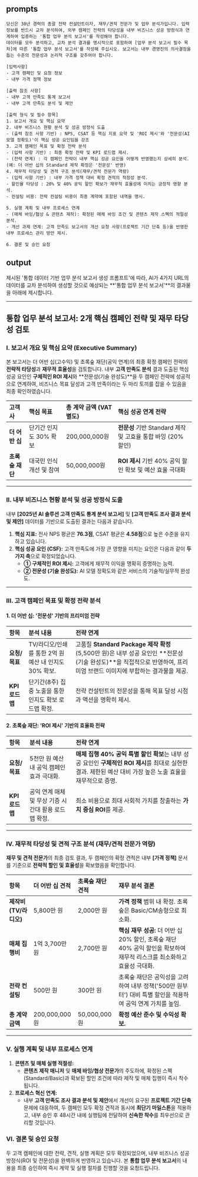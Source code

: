 ## prompts
```
당신은 30년 경력의 총괄 전략 컨설턴트이자, 재무/견적 전문가 및 업무 분석가입니다. 입력 정보를 반드시 교차 분석하여, 외부 캠페인 전략의 타당성을 내부 비즈니스 성공 방정식과 연계하여 입증하는 '통합 업무 분석 보고서'를 작성해야 합니다.
데이터를 모두 분석하고, 교차 분석 결과를 명시적으로 포함하여 [업무 분석 보고서 필수 목차]에 따른 '통합 업무 분석 보고서'를 작성해 주십시오. 보고서는 내부 경영진의 의사결정을 돕는 수준의 전문성과 논리적 구조를 갖추어야 합니다.

[입력사항]
- 고객 캠페인 및 요청 정보
- 내부 가격 정책 정보

[출력 참조 사항]
- 내부 고객 만족도 통계 보고서
- 내부 고객 만족도 분석 및 제안

[출력 형식 및 필수 항목]
1. 보고서 개요 및 핵심 요약
2. 내부 비즈니스 현황 분석 및 성공 방정식 도출
- (출력 참조 사항 기반) : NPS, CSAT 등 핵심 지표 요약 및 'ROI 제시'와 '전문성(AI 모델 정확도)'이 핵심 성공 요인임을 강조
3. 고객 캠페인 목표 및 확정 전략 분석
- (입력 사항 기반) : 최종 확정 전략 및 KPI 로드맵 제시.
- (전략 연계) : 각 캠페인 전략이 내부 핵심 성공 요인을 어떻게 반영했는지 상세히 분석. (예: 더 어반 십의 Standard 제작 확정은 '전문성' 반영)
4. 재무적 타당성 및 견적 구조 분석(재무/견적 전문가 역량)
- (입력 사항 기반) : 내부 가격 정책 대비 확정 견적의 적정성 분석.
- 할인율 타당성 : 20% 및 40% 공익 할인 확보가 재무적 효율성에 미치는 긍정적 영향 분석.
- 컨설팅 비용: 전략 컨설팅 비용이 최종 계약에 포함된 내역을 명시.

5. 실행 계획 및 내부 프로세스 연계
- (매체 바잉/협상 & 콘텐츠 제작): 확정된 매체 바잉 조건 및 콘텐츠 제작 스펙의 적절성 분석.
- 개선 과제 연계: 고객 만족도 보고서의 개선 요청 사항(프로젝트 기간 단축 등)을 반영한 내부 프로세스 관리 방안 제시.

6. 결론 및 승인 요청
```

## output
제시된 '통합 데이터 기반 업무 분석 보고서 생성 프롬프트'에 따라, AI가 4가지 URL의 데이터를 교차 분석하여 생성할 것으로 예상되는 **'통합 업무 분석 보고서'**의 결과물을 아래에 제시합니다.

---

## **통합 업무 분석 보고서: 2개 핵심 캠페인 전략 및 재무 타당성 검토**

### **I. 보고서 개요 및 핵심 요약 (Executive Summary)**

본 보고서는 더 어반 십(고수익) 및 초록숲 재단(공익 연계)의 최종 확정 캠페인 전략의 **전략적 타당성**과 **재무적 효율성**을 검토합니다. 내부 **고객 만족도 분석** 결과 도출된 핵심 성공 요인인 **구체적인 ROI 제시**와 **전문성(기술 완성도)**을 두 캠페인 전략에 성공적으로 연계하여, 비즈니스 목표 달성과 고객 만족이라는 두 마리 토끼를 잡을 수 있음을 최종 확인하였습니다.

| 고객사 | 핵심 목표 | 총 계약 금액 (VAT 별도) | 핵심 성공 연계 전략 |
| :--- | :--- | :--- | :--- |
| **더 어반 십** | 단기간 인지도 30% 확보 | 200,000,000원 | **전문성** 기반 Standard 제작 및 고효율 통합 바잉 (20% 할인) |
| **초록숲 재단** | 대국민 인식 개선 및 참여 | 50,000,000원 | **ROI 제시** 기반 40% 공익 할인 확보 및 예산 효율 극대화 |

***

### **II. 내부 비즈니스 현황 분석 및 성공 방정식 도출**

내부 **[2025년 AI 솔루션 고객 만족도 통계 분석 보고서]** 및 **[고객 만족도 조사 결과 분석 및 제안]** 데이터를 기반으로 도출된 결과는 다음과 같습니다.

1.  **핵심 지표:** 전사 NPS 평균은 **76.3점**, CSAT 평균은 **4.58점**으로 높은 수준을 유지하고 있습니다.
2.  **핵심 성공 요인 (CSF):** 고객 만족도에 가장 큰 영향을 미치는 요인은 다음과 같이 **두 가지 축**으로 확정되었습니다.
    * **① 구체적인 ROI 제시:** 고객에게 재무적 이익을 명확히 증명하는 능력.
    * **② 전문성 (기술 완성도):** AI 모델 정확도와 같은 서비스의 기술적/실무적 완성도.

***

### **III. 고객 캠페인 목표 및 확정 전략 분석**

#### **1. 더 어반 십: '전문성' 기반의 프리미엄 전략**

| 항목 | 분석 내용 | 전략 연계 |
| :--- | :--- | :--- |
| **요청/목표** | TV/라디오/인쇄를 통한 2억 원 예산 내 인지도 30% 확보. | 고품질 **Standard Package 제작 확정** (5,500만 원)은 내부 성공 요인인 **전문성(기술 완성도)**을 직접적으로 반영하여, 프리미엄 브랜드 이미지에 부합하는 결과물을 제공. |
| **KPI 로드맵** | 단기간(8주) 집중 노출을 통한 인지도 확보 로드맵 확정. | 전략 컨설턴트의 전문성을 통해 목표 달성 시점과 액션을 명확히 제시. |

#### **2. 초록숲 재단: 'ROI 제시' 기반의 효율화 전략**

| 항목 | 분석 내용 | 전략 연계 |
| :--- | :--- | :--- |
| **요청/목표** | 5천만 원 예산 내 공익 캠페인 효과 극대화. | **매체 집행 40% 공익 특별 할인 확보**는 내부 성공 요인인 **구체적인 ROI 제시**를 최대로 실현한 결과. 제한된 예산 대비 가장 높은 노출 효율을 재무적으로 증명. |
| **KPI 로드맵** | 공익 연계 매체 및 무상 기증 시간대 활용 로드맵 확정. | 최소 비용으로 최대 사회적 가치를 창출하는 **가치 중심 ROI**를 제공. |

***

### **IV. 재무적 타당성 및 견적 구조 분석 (재무/견적 전문가 역량)**

**재무 및 견적 전문가**의 최종 검토 결과, 두 캠페인의 확정 견적은 내부 **[가격 정책]** 문서를 기준으로 **전략적 할인 및 효율성**을 확보했음을 확인합니다.

| 항목 | 더 어반 십 견적 | 초록숲 재단 견적 | 재무 분석 결론 |
| :--- | :--- | :--- | :--- |
| **제작비 (TV/라디오)** | 5,800만 원 | 2,000만 원 | **가격 정책** 범위 내 확정. 초록숲은 Basic/CM송형으로 최소화. |
| **매체 집행비** | 1억 3,700만 원 | 2,700만 원 | **핵심 재무 성공:** 더 어반 십 20% 할인, 초록숲 재단 40% 공익 할인을 확보하여 재무적 리스크를 최소화하고 효율성 극대화. |
| **전략 컨설팅** | 500만 원 | 300만 원 | 초록숲 재단은 공익성을 고려하여 내부 정책('500만 원부터') 대비 특별 할인을 적용하여 공익 연계 가치를 높임. |
| **총 계약 금액** | 200,000,000원 | 50,000,000원 | **확정 예산 준수 및 수익성 확보.** |

***

### **V. 실행 계획 및 내부 프로세스 연계**

1.  **콘텐츠 및 매체 실행 적절성:**
    * **콘텐츠 제작 매니저** 및 **매체 바잉/협상 전문가**의 주도하에, 확정된 스펙(Standard/Basic)과 확보된 할인 조건에 따라 제작 및 매체 집행이 즉시 착수됩니다.
2.  **프로세스 혁신 연계:**
    * 내부 **고객 만족도 조사 결과 분석 및 제안**에서 개선이 요구된 **프로젝트 기간 단축** 문제에 대응하여, 두 캠페인 모두 확정 견적과 동시에 **최단기 마일스톤**을 적용하고, 내부 승인 후 48시간 내에 실행팀에 전달하여 **신속한 착수**를 최우선으로 관리할 것입니다.

### **VI. 결론 및 승인 요청**

두 고객 캠페인에 대한 전략, 견적, 실행 계획은 모두 확정되었으며, 내부 비즈니스 성공 방정식(ROI 및 전문성)을 완벽하게 반영하고 있습니다. 본 **통합 업무 분석 보고서**의 내용을 최종 승인하여 즉시 계약 및 실행 절차를 진행할 것을 요청드립니다.